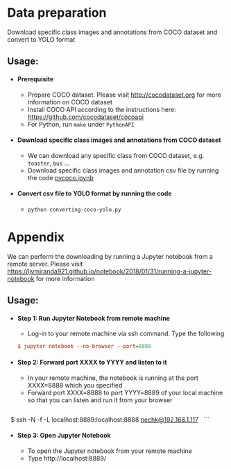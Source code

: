 # Data preparation

Download specific class images and annotations from COCO dataset and convert to YOLO format

## Usage:

- #### Prerequisite

    * Prepare COCO dataset. Please visit http://cocodataset.org for more information on COCO dataset
    * Install COCO API according to the instructions here: https://github.com/cocodataset/cocoapi
    * For Python, run `make` under `PythonAPI`
    
- #### Download specific class images and annotations from COCO dataset

    * We can download any specific class from COCO dataset, e.g. `toaster`, `bus` ...
    * Download specific class images and annotation csv file by running the code [pycoco.ipynb](https://github.com/chenghanc/preprocess/blob/main/pycoco.ipynb)

- #### Convert csv file to YOLO format by running the code

    * `python converting-coco-yolo.py`


# Appendix

We can perform the downloading by running a Jupyter notebook from a remote server. Please visit https://ljvmiranda921.github.io/notebook/2018/01/31/running-a-jupyter-notebook for more information

## Usage:

- #### Step 1: Run Jupyter Notebook from remote machine

    * Log-in to your remote machine via ssh command. Type the following

    ```ini
    $ jupyter notebook --no-browser --port=8888
    ```

- #### Step 2: Forward port XXXX to YYYY and listen to it

    * In your remote machine, the notebook is running at the port XXXX=8888 which you specified
    * Forward port XXXX=8888 to port YYYY=8889 of your local machine so that you can listen and run it from your browser
   
    ```ini
    $ ssh -N -f -L localhost:8889:localhost:8888 nechk@192.168.1.117
    ```

- #### Step 3: Open Jupyter Notebook

    * To open the Jupyter notebook from your remote machine
    * Type http://localhost:8889/








